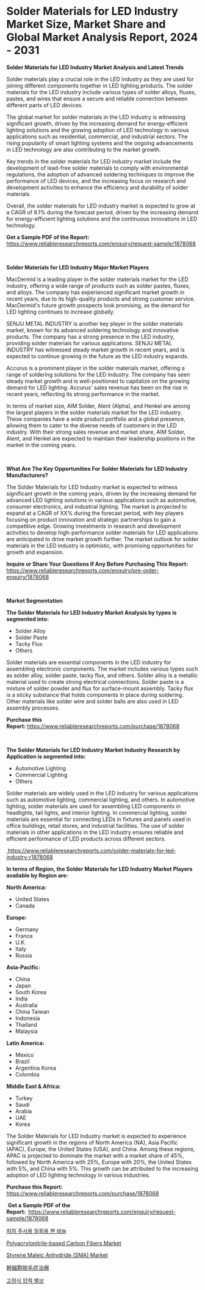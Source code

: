 <p><h1>Solder Materials for LED Industry Market Size, Market Share and Global Market Analysis Report, 2024 - 2031</h1></p><p><strong>Solder Materials for LED Industry Market Analysis and Latest Trends</strong></p>
<p><p>Solder materials play a crucial role in the LED industry as they are used for joining different components together in LED lighting products. The solder materials for the LED industry include various types of solder alloys, fluxes, pastes, and wires that ensure a secure and reliable connection between different parts of LED devices.</p><p>The global market for solder materials in the LED industry is witnessing significant growth, driven by the increasing demand for energy-efficient lighting solutions and the growing adoption of LED technology in various applications such as residential, commercial, and industrial sectors. The rising popularity of smart lighting systems and the ongoing advancements in LED technology are also contributing to the market growth.</p><p>Key trends in the solder materials for LED industry market include the development of lead-free solder materials to comply with environmental regulations, the adoption of advanced soldering techniques to improve the performance of LED devices, and the increasing focus on research and development activities to enhance the efficiency and durability of solder materials.</p><p>Overall, the solder materials for LED industry market is expected to grow at a CAGR of 9.1% during the forecast period, driven by the increasing demand for energy-efficient lighting solutions and the continuous innovations in LED technology.</p></p>
<p><strong>Get a Sample PDF of the Report:&nbsp;</strong> <a href="https://www.reliableresearchreports.com/enquiry/request-sample/1878068">https://www.reliableresearchreports.com/enquiry/request-sample/1878068</a></p>
<p>&nbsp;</p>
<p><strong>Solder Materials for LED Industry Major Market Players</strong></p>
<p><p>MacDermid is a leading player in the solder materials market for the LED industry, offering a wide range of products such as solder pastes, fluxes, and alloys. The company has experienced significant market growth in recent years, due to its high-quality products and strong customer service. MacDermid's future growth prospects look promising, as the demand for LED lighting continues to increase globally.</p><p>SENJU METAL INDUSTRY is another key player in the solder materials market, known for its advanced soldering technology and innovative products. The company has a strong presence in the LED industry, providing solder materials for various applications. SENJU METAL INDUSTRY has witnessed steady market growth in recent years, and is expected to continue growing in the future as the LED industry expands.</p><p>Accurus is a prominent player in the solder materials market, offering a range of soldering solutions for the LED industry. The company has seen steady market growth and is well-positioned to capitalize on the growing demand for LED lighting. Accurus' sales revenue has been on the rise in recent years, reflecting its strong performance in the market.</p><p>In terms of market size, AIM Solder, Alent (Alpha), and Henkel are among the largest players in the solder materials market for the LED industry. These companies have a wide product portfolio and a global presence, allowing them to cater to the diverse needs of customers in the LED industry. With their strong sales revenue and market share, AIM Solder, Alent, and Henkel are expected to maintain their leadership positions in the market in the coming years.</p></p>
<p>&nbsp;</p>
<p><strong>What Are The Key Opportunities For Solder Materials for LED Industry Manufacturers?</strong></p>
<p><p>The Solder Materials for LED Industry market is expected to witness significant growth in the coming years, driven by the increasing demand for advanced LED lighting solutions in various applications such as automotive, consumer electronics, and industrial lighting. The market is projected to expand at a CAGR of XX% during the forecast period, with key players focusing on product innovation and strategic partnerships to gain a competitive edge. Growing investments in research and development activities to develop high-performance solder materials for LED applications are anticipated to drive market growth further. The market outlook for solder materials in the LED industry is optimistic, with promising opportunities for growth and expansion.</p></p>
<p><strong>Inquire or Share Your Questions If Any Before Purchasing This Report:</strong> <a href="https://www.reliableresearchreports.com/enquiry/pre-order-enquiry/1878068">https://www.reliableresearchreports.com/enquiry/pre-order-enquiry/1878068</a></p>
<p>&nbsp;</p>
<p><strong>Market Segmentation</strong></p>
<p><strong>The Solder Materials for LED Industry Market Analysis by types is segmented into:</strong></p>
<p><ul><li>Solder Alloy</li><li>Solder Paste</li><li>Tacky Flux</li><li>Others</li></ul></p>
<p><p>Solder materials are essential components in the LED industry for assembling electronic components. The market includes various types such as solder alloy, solder paste, tacky flux, and others. Solder alloy is a metallic material used to create strong electrical connections. Solder paste is a mixture of solder powder and flux for surface-mount assembly. Tacky flux is a sticky substance that holds components in place during soldering. Other materials like solder wire and solder balls are also used in LED assembly processes.</p></p>
<p><strong>Purchase this Report:&nbsp;</strong><a href="https://www.reliableresearchreports.com/purchase/1878068">https://www.reliableresearchreports.com/purchase/1878068</a></p>
<p>&nbsp;</p>
<p><strong>The Solder Materials for LED Industry Market Industry Research by Application is segmented into:</strong></p>
<p><ul><li>Automotive Lighting</li><li>Commercial Lighting</li><li>Others</li></ul></p>
<p><p>Solder materials are widely used in the LED industry for various applications such as automotive lighting, commercial lighting, and others. In automotive lighting, solder materials are used for assembling LED components in headlights, tail lights, and interior lighting. In commercial lighting, solder materials are essential for connecting LEDs in fixtures and panels used in office buildings, retail stores, and industrial facilities. The use of solder materials in other applications in the LED industry ensures reliable and efficient performance of LED products across different sectors.</p></p>
<p><a href="https://www.reliableresearchreports.com/solder-materials-for-led-industry-r1878068">&nbsp;https://www.reliableresearchreports.com/solder-materials-for-led-industry-r1878068</a></p>
<p><strong>In terms of Region, the Solder Materials for LED Industry Market Players available by Region are:</strong></p>
<p>
    <p> <strong> North America: </strong>
        <ul>
            <li>United States</li>
            <li>Canada</li>
        </ul>
        </p> 
    <p> <strong> Europe: </strong>
        <ul>
            <li>Germany</li>
            <li>France</li>
            <li>U.K.</li>
            <li>Italy</li>
            <li>Russia</li>
        </ul>
        </p> 
    <p> <strong> Asia-Pacific: </strong>
        <ul>
            <li>China</li>
            <li>Japan</li>
            <li>South Korea</li>
            <li>India</li>
            <li>Australia</li>
            <li>China Taiwan</li>
            <li>Indonesia</li>
            <li>Thailand</li>
            <li>Malaysia</li>
        </ul>
        </p> 
    <p> <strong> Latin America: </strong>
        <ul>
            <li>Mexico</li>
            <li>Brazil</li>
            <li>Argentina Korea</li>
            <li>Colombia</li>
        </ul>
        </p> 
    <p> <strong> Middle East & Africa: </strong>
        <ul>
            <li>Turkey</li>
            <li>Saudi</li>
            <li>Arabia</li>
            <li>UAE</li>
            <li>Korea</li>
        </ul>
    </p>
    </p>
<p><p>The Solder Materials for LED Industry market is expected to experience significant growth in the regions of North America (NA), Asia Pacific (APAC), Europe, the United States (USA), and China. Among these regions, APAC is projected to dominate the market with a market share of 45%, followed by North America with 25%, Europe with 20%, the United States with 5%, and China with 5%. This growth can be attributed to the increasing adoption of LED lighting technology in various industries.</p></p>
<p><strong>Purchase this Report: </strong><a href="https://www.reliableresearchreports.com/purchase/1878068">https://www.reliableresearchreports.com/purchase/1878068</a></p>
<p>&nbsp;<strong>Get a Sample PDF of the Report:&nbsp;&nbsp;</strong><a href="https://www.reliableresearchreports.com/enquiry/request-sample/1878068">https://www.reliableresearchreports.com/enquiry/request-sample/1878068</a></p>
<p><strong></strong></p>
<p><p><a href="https://github.com/Madalyell456456/Market-Research-Report-List-2/blob/main/9639307144935.md">피하 주사용 일회용 펜 바늘</a></p><p><a href="https://github.com/changoleonlaverguenzanoexiste/Market-Research-Report-List-3/blob/main/polyacrylonitrile-based-carbon-fibers-market.md">Polyacrylonitrile-based Carbon Fibers Market</a></p><p><a href="https://github.com/tamvrosiya/Market-Research-Report-List-4/blob/main/styrene-maleic-anhydride-sma-market.md">Styrene Maleic Anhydride (SMA) Market</a></p><p><a href="https://github.com/BrionnaBoyle/Market-Research-Report-List-1/blob/main/1059436138779.md">幹細胞脱毛症治療</a></p><p><a href="https://github.com/vs019sa3m8x/Market-Research-Report-List-2/blob/main/7448261144934.md">고정식 압력 밸브</a></p></p>